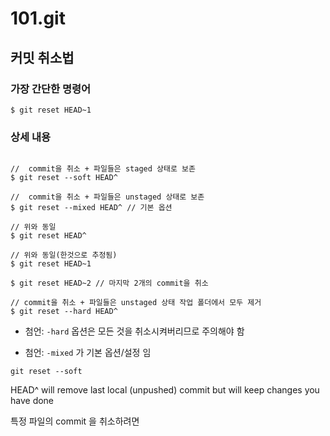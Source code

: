 # 101.git

##  커밋 취소법

### 가장 간단한 명령어
```
$ git reset HEAD~1
```

### 상세 내용

```
 
//  commit을 취소 + 파일들은 staged 상태로 보존
$ git reset --soft HEAD^

//  commit을 취소 + 파일들은 unstaged 상태로 보존
$ git reset --mixed HEAD^ // 기본 옵션
 
// 위와 동일
$ git reset HEAD^ 

// 위와 동일(한것으로 추정됨)
$ git reset HEAD~1

$ git reset HEAD~2 // 마지막 2개의 commit을 취소

// commit을 취소 + 파일들은 unstaged 상태 작업 폴더에서 모두 제거
$ git reset --hard HEAD^
``` 

* 첨언: `-hard` 옵션은 모든 것을 취소시켜버리므로 주의해야 함

* 첨언: `-mixed` 가 기본 옵션/설정 임

```
git reset --soft
```
HEAD^ will remove last local (unpushed) commit but will keep changes you have done

특정 파일의 commit 을 취소하려면
